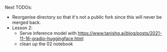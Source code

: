 
Next TODOs:
- Reorganise directory so that it's not a public fork since this will never be merged back.
- Lesson 2:
    - Serve inference model with https://www.tanishq.ai/blog/posts/2021-11-16-gradio-huggingface.html
    - clean up the 02 notebook